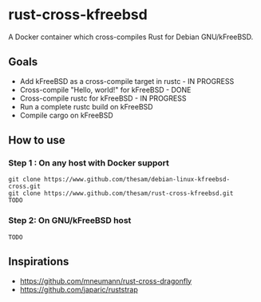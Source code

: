 # rust-cross-kfreebsd
A Docker container which cross-compiles Rust for Debian GNU/kFreeBSD.

## Goals
* Add kFreeBSD as a cross-compile target in rustc - IN PROGRESS
* Cross-compile "Hello, world!" for kFreeBSD - DONE
* Cross-compile rustc for kFreeBSD - IN PROGRESS
* Run a complete rustc build on kFreeBSD
* Compile cargo on kFreeBSD

## How to use
### Step 1 : On any host with Docker support
```
git clone https://www.github.com/thesam/debian-linux-kfreebsd-cross.git
git clone https://www.github.com/thesam/rust-cross-kfreebsd.git
TODO
```
### Step 2: On GNU/kFreeBSD host
```
TODO
```

## Inspirations
* https://github.com/mneumann/rust-cross-dragonfly
* https://github.com/japaric/ruststrap
